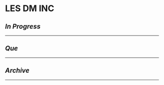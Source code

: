 # LES DM INC

## *In Progress*

--------------------

## *Que*

-----------------------------------
## *Archive*

-----------------------------------
